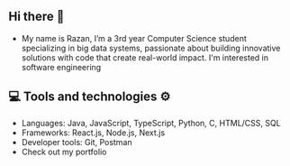 ## Hi there 👋
- My name is Razan, I’m a 3rd year Computer Science student specializing in big data systems, passionate about building innovative solutions with code that create real-world impact. I'm interested in software engineering
## 💻 Tools and technologies ⚙️
- Languages: Java, JavaScript, TypeScript, Python, C, HTML/CSS, SQL
- Frameworks: React.js, Node.js, Next.js
- Developer tools: Git, Postman  
- Check out my portfolio
<!--
**rzlm/rzlm** is a ✨ _special_ ✨ repository because its `README.md` (this file) appears on your GitHub profile.

Here are some ideas to get you started:

- 🔭 I’m currently working on ...
- 🌱 I’m currently learning ...
- 👯 I’m looking to collaborate on ...
- 🤔 I’m looking for help with ...
- 💬 Ask me about ...
- 📫 How to reach me: ...
- 😄 Pronouns: ...
- ⚡ Fun fact: ...
-->
